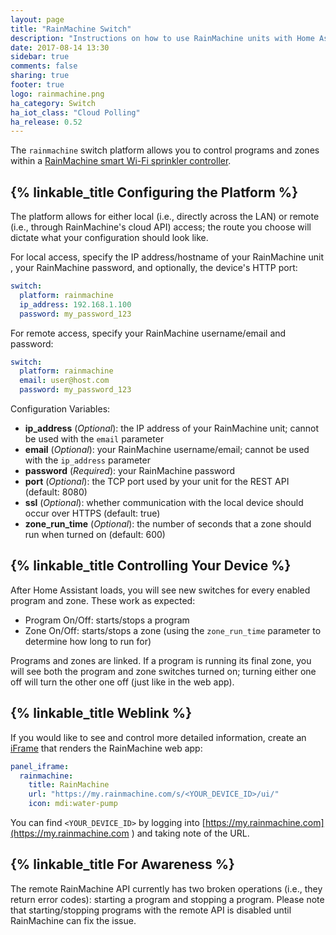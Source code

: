 ```yaml
---
layout: page
title: "RainMachine Switch"
description: "Instructions on how to use RainMachine units with Home Assistant."
date: 2017-08-14 13:30
sidebar: true
comments: false
sharing: true
footer: true
logo: rainmachine.png
ha_category: Switch
ha_iot_class: "Cloud Polling"
ha_release: 0.52
---
```


The `rainmachine` switch platform allows you to control programs and zones within
a [RainMachine smart Wi-Fi sprinkler controller](http://www.rainmachine.com/).

## {% linkable_title Configuring the Platform %}

The platform allows for either local (i.e., directly across the LAN) or remote
(i.e., through RainMachine's cloud API) access; the route you choose will
dictate what your configuration should look like.

For local access, specify the IP address/hostname of your RainMachine unit
, your RainMachine password, and optionally, the device's HTTP port:

```yaml
switch:
  platform: rainmachine
  ip_address: 192.168.1.100
  password: my_password_123
```

For remote access, specify your RainMachine username/email and password:

```yaml
switch:
  platform: rainmachine
  email: user@host.com
  password: my_password_123
```

Configuration Variables:

- **ip_address** (*Optional*): the IP address of your RainMachine unit; cannot be
used with the `email` parameter
- **email** (*Optional*): your RainMachine username/email; cannot be used with the
`ip_address` parameter
- **password** (*Required*): your RainMachine password
- **port** (*Optional*): the TCP port used by your unit for the REST API (default: 8080)
- **ssl** (*Optional*): whether communication with the local device should occur
over HTTPS (default: true)
- **zone_run_time** (*Optional*): the number of seconds that a zone should run when
turned on (default: 600)

## {% linkable_title Controlling Your Device %}

After Home Assistant loads, you will see new switches for every enabled program
and zone. These work as expected:

- Program On/Off: starts/stops a program
- Zone On/Off: starts/stops a zone (using the `zone_run_time` parameter to
determine how long to run for)

Programs and zones are linked. If a program is running its final zone, you will
see both the program and zone switches turned on; turning either one off will
turn the other one off (just like in the web app).

## {% linkable_title Weblink %}

If you would like to see and control more detailed information, create an [iFrame](/components/panel_iframe/) that renders the RainMachine web app:

```yaml
panel_iframe:
  rainmachine:
    title: RainMachine
    url: "https://my.rainmachine.com/s/<YOUR_DEVICE_ID>/ui/"
    icon: mdi:water-pump
```

You can find `<YOUR_DEVICE_ID>` by logging into [https://my.rainmachine.com](https://my.rainmachine.com ) and taking note of the URL.

## {% linkable_title For Awareness %}

The remote RainMachine API currently has two broken operations (i.e., they return
error codes): starting a program and stopping a program. Please note that
starting/stopping programs with the remote API is disabled until RainMachine
can fix the issue.
